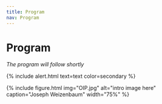 ```yaml
---
title: Program
nav: Program
---
```

# Program

*The program will follow shortly*

{% include alert.html text=text color=secondary %}

{% include figure.html img="OIP.jpg" alt="intro image here" caption="Joseph Weizenbaum" width="75%" %}
